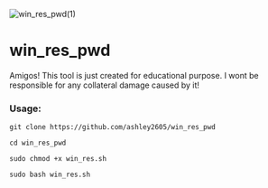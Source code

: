 ![win_res_pwd(1)](https://user-images.githubusercontent.com/66014745/126633438-fc55b483-81c8-4b4b-a092-fe9a20c66d80.png)
# win_res_pwd
Amigos! This tool is just created for educational purpose. I wont be responsible for any collateral damage caused by it! 

### Usage:
```
git clone https://github.com/ashley2605/win_res_pwd

cd win_res_pwd

sudo chmod +x win_res.sh 

sudo bash win_res.sh
```
